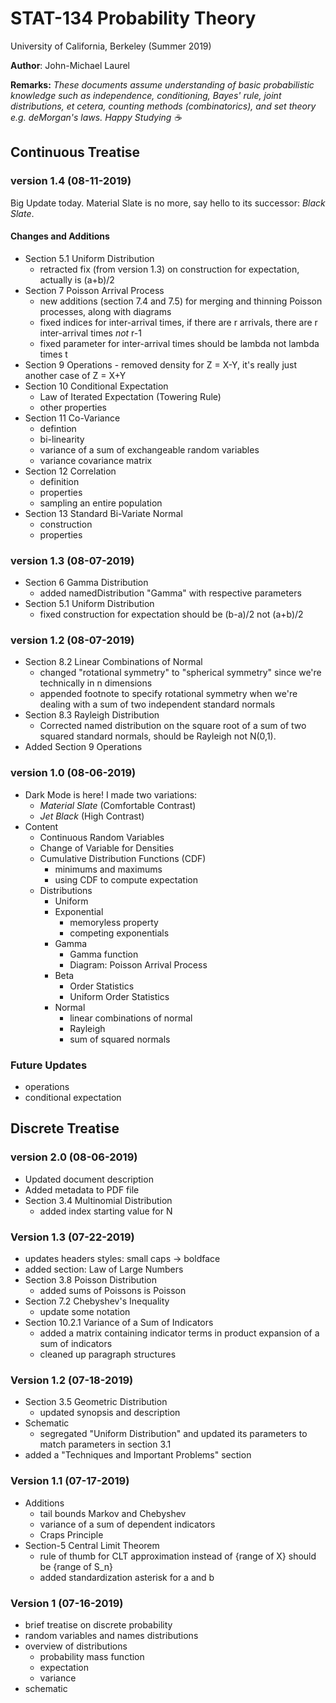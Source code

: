 # STAT-134 Probability Theory

University of California, Berkeley (Summer 2019)

**Author**: John-Michael Laurel

**Remarks:** *These documents assume understanding of basic probabilistic knowledge such as independence, conditioning, Bayes' rule, joint distributions, et cetera, counting methods (combinatorics), and set theory e.g. deMorgan's laws. Happy Studying :coffee:* 


## Continuous Treatise 
### version 1.4 (08-11-2019)

Big Update today. Material Slate is no more, say hello to its successor: *Black Slate*.

#### Changes and Additions
- Section 5.1 Uniform Distribution
	- retracted fix (from version 1.3) on construction for expectation, actually is (a+b)/2
- Section 7 Poisson Arrival Process
	- new additions (section 7.4 and 7.5) for merging and thinning Poisson processes, along with diagrams
	- fixed indices for inter-arrival times, if there are r arrivals, there are r inter-arrival times *not* r-1
	- fixed parameter for inter-arrival times should be lambda not lambda times t
- Section 9 Operations
		- removed density for Z = X-Y, it's really just another case of Z = X+Y
- Section 10 Conditional Expectation
	- Law of Iterated Expectation (Towering Rule)
	- other properties
- Section 11 Co-Variance
	- defintion
	- bi-linearity
	- variance of a sum of exchangeable random variables
	- variance covariance matrix
- Section 12 Correlation
	- definition 
	- properties
	- sampling an entire population
- Section 13 Standard Bi-Variate Normal
	- construction 
	- properties


### version 1.3 (08-07-2019)
- Section 6 Gamma Distribution 
	- added namedDistribution "Gamma" with respective parameters
- Section 5.1 Uniform Distribution
	- fixed construction for expectation should be (b-a)/2 not (a+b)/2

### version 1.2 (08-07-2019)
- Section 8.2 Linear Combinations of Normal
	- changed "rotational symmetry" to "spherical symmetry" since we're technically in n dimensions
	- appended footnote to specify rotational symmetry when we're dealing with a sum of two independent standard normals
- Section 8.3 Rayleigh Distribution 
	- Corrected named distribution on the square root of a sum of two squared standard normals, should be Rayleigh not N(0,1).
- Added Section 9 Operations

### version 1.0 (08-06-2019)
- Dark Mode is here! I made two variations:
	- *Material Slate* (Comfortable Contrast)
	- *Jet Black* (High Contrast)
- Content
	- Continuous Random Variables
	- Change of Variable for Densities
	- Cumulative Distribution Functions (CDF)
		- minimums and maximums
		- using CDF to compute expectation
	- Distributions
		- Uniform
		- Exponential
			- memoryless property
			- competing exponentials
		- Gamma
			- Gamma function
			- Diagram: Poisson Arrival Process
		- Beta
			- Order Statistics
			- Uniform Order Statistics
		- Normal
			- linear combinations of normal
			- Rayleigh 
			- sum of squared normals

### Future Updates
- operations
- conditional expectation


## Discrete Treatise 

### version 2.0 (08-06-2019)
- Updated document description
- Added metadata to PDF file
- Section 3.4 Multinomial Distribution
	- added index starting value for N

### Version 1.3 (07-22-2019)
- updates headers styles: small caps -> boldface
- added section: Law of Large Numbers
- Section 3.8 Poisson Distribution
	- added sums of Poissons is Poisson
- Section 7.2 Chebyshev's Inequality
	- update some notation
- Section 10.2.1 Variance of a Sum of Indicators
	- added a matrix containing indicator terms in product expansion of a sum of indicators
	- cleaned up paragraph structures

### Version 1.2 (07-18-2019)
- Section 3.5 Geometric Distribution
	- updated synopsis and description
- Schematic
	- segregated "Uniform Distribution" and updated its parameters to match parameters in section 3.1
- added a "Techniques and Important Problems" section

### Version 1.1 (07-17-2019)
- Additions
	- tail bounds Markov and Chebyshev
	- variance of a sum of dependent indicators
	- Craps Principle
- Section-5 Central Limit Theorem
	- rule of thumb for CLT approximation instead of {range of X} should be {range of S_n}
	- added standardization asterisk for a and b

### Version 1 (07-16-2019)
- brief treatise on discrete probability
- random variables and names distributions
- overview of distributions
	- probability mass function
	- expectation
	- variance
- schematic
